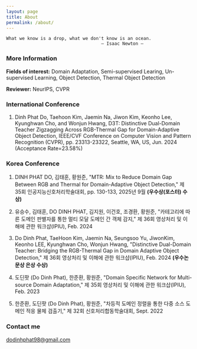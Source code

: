 ```yaml
---
layout: page
title: About
permalink: /about/
---
```


```
What we know is a drop, what we don't know is an ocean.
                                    ― Isaac Newton ―
```



### More Information


<b>Fields of interest:</b> Domain Adaptation, Semi-supervised Learing, Un-supervised Learning, Object Detection, Thermal Object Detection

<b>Reviewer:</b> NeurIPS, CVPR


### International Conference

1. Dinh Phat Do, Taehoon Kim, Jaemin Na, Jiwon Kim, Keonho Lee, Kyunghwan Cho, and Wonjun Hwang,
D3T: Distinctive Dual-Domain Teacher Zigzagging Across RGB-Thermal Gap for Domain-Adaptive Object Detection,
IEEE/CVF Conference on Computer Vision and Pattern Recognition (CVPR), pp. 23313-23322, Seattle, WA, US, Jun. 2024 (Acceptance Rate=23.58%)



### Korea Conference

1. DINH PHAT DO, 김태훈, 황원준, "MTR: Mix to Reduce Domain Gap Between RGB and Thermal for Domain-Adaptive Object Detection," 제 35회 인공지능신호처리학술대회, pp. 130-133, 2025년 9월 <b>(우수상(포스터) 수상)</b>

2. 유승수, 김태훈, DO DINH PHAT, 김지원, 이건호, 조경환, 황원준, "카테고리에 따른 도메인 판별자를 통한 멀티 모달 도메인 간 객체 감지,"  제 36회 영상처리 및 이해에 관한 워크샵(IPIU), Feb. 2024

3. Do Dinh Phat, TaeHoon Kim, Jaemin Na, Seungsoo Yu, JiwonKim, Keonho LEE, Kyunghwan Cho, Wonjun Hwang, "Distinctive Dual-Domain Teacher: Bridging the RGB-Thermal Gap in Domain Adaptive Object Detection," 제 36회 영상처리 및 이해에 관한 워크샵(IPIU), Feb. 2024 <b>(우수논문상 은상 수상)</b>

4. 도딘팟 (Do Dinh Phat), 한준환, 황원준, "Domain Specific Network for Multi-source Domain Adaptation," 제 35회 영상처리 및 이해에 관한 워크샵(IPIU), Feb. 2023

5. 한준환, 도딘팟 (Do Dinh Phat), 황원준, "차등적 도메인 정렬을 통한 다중 소스 도메인 적응 물체 검출기," 제 32회 신호처리합동학술대회, Sept. 2022


### Contact me

[dodinhphat98@gmail.com](mailto:dodinhphat98@gmail.com)
